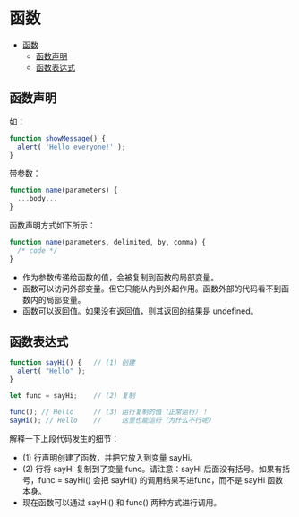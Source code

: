 # 函数

- [函数](#%e5%87%bd%e6%95%b0)
  - [函数声明](#%e5%87%bd%e6%95%b0%e5%a3%b0%e6%98%8e)
  - [函数表达式](#%e5%87%bd%e6%95%b0%e8%a1%a8%e8%be%be%e5%bc%8f)

## 函数声明

如：

```js
function showMessage() {
  alert( 'Hello everyone!' );
}
```

带参数：

```js
function name(parameters) {
  ...body...
}
```

函数声明方式如下所示：

```js
function name(parameters, delimited, by, comma) {
  /* code */
}
```

- 作为参数传递给函数的值，会被复制到函数的局部变量。
- 函数可以访问外部变量。但它只能从内到外起作用。函数外部的代码看不到函数内的局部变量。
- 函数可以返回值。如果没有返回值，则其返回的结果是 undefined。

## 函数表达式

```js
function sayHi() {   // (1) 创建
  alert( "Hello" );
}

let func = sayHi;    // (2) 复制

func(); // Hello     // (3) 运行复制的值（正常运行）！
sayHi(); // Hello    //     这里也能运行（为什么不行呢）
```

解释一下上段代码发生的细节：

- (1) 行声明创建了函数，并把它放入到变量 sayHi。
- (2) 行将 sayHi 复制到了变量 func。请注意：sayHi 后面没有括号。如果有括号，func = sayHi() 会把 sayHi() 的调用结果写进func，而不是 sayHi 函数 本身。
- 现在函数可以通过 sayHi() 和 func() 两种方式进行调用。